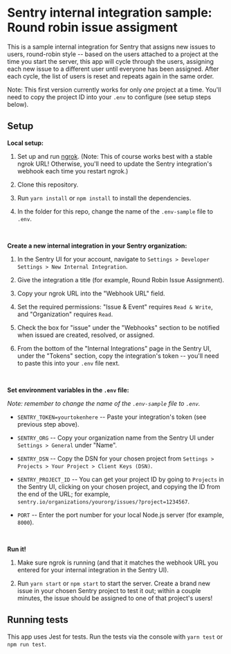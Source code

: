 # Sentry internal integration sample: Round robin issue assigment

This is a sample internal integration for Sentry that assigns new issues to users, round-robin style -- based on the users attached to a project at the time you start the server, this app will cycle through the users, assigning each new issue to a different user until everyone has been assigned. After each cycle, the list of users is reset and repeats again in the same order.

Note: This first version currently works for only *one* project at a time. You'll need to copy the project ID into your `.env` to configure (see setup steps below).

## Setup

**Local setup:**
  
  1. Set up and run [ngrok](https://ngrok.com/). (Note: This of course works best with a stable ngrok URL! Otherwise, you'll need to update the Sentry integration's webhook each time you restart ngrok.)

  1. Clone this repository.

  1. Run `yarn install` or `npm install` to install the dependencies.

  1. In the folder for this repo, change the name of the `.env-sample` file to `.env`.

<br/>

**Create a new internal integration in your Sentry organization:**

  1. In the Sentry UI for your account, navigate to `Settings > Developer Settings > New Internal Integration`.

  1. Give the integration a title (for example, Round Robin Issue Assignment).

  1. Copy your ngrok URL into the "Webhook URL" field.

  1. Set the required permissions: "Issue & Event" requires `Read & Write`, and "Organization" requires `Read`.

  1. Check the box for "issue" under the "Webhooks" section to be notified when issued are created, resolved, or assigned.

  1. From the bottom of the "Internal Integrations" page in the Sentry UI, under the "Tokens" section, copy the integration's token -- you'll need to paste this into your `.env` file next.

<br/>

**Set environment variables in the `.env` file:**

*Note: remember to change the name of the `.env-sample` file to `.env`.*

  - `SENTRY_TOKEN=yourtokenhere` -- Paste your integration's token (see previous step above).

  - `SENTRY_ORG` -- Copy your organization name from the Sentry UI under `Settings > General` under "Name".

  - `SENTRY_DSN` -- Copy the DSN for your chosen project from `Settings > Projects > Your Project > Client Keys (DSN)`.

  - `SENTRY_PROJECT_ID` -- You can get your project ID by going to `Projects` in the Sentry UI, clicking on your chosen project, and copying the ID from the end of the URL; for example, `sentry.io/organizations/yourorg/issues/?project=1234567`.

  - `PORT` -- Enter the port number for your local Node.js server (for example, `8000`).

<br/>

**Run it!**

  1. Make sure ngrok is running (and that it matches the webhook URL you entered for your internal integration in the Sentry UI).

  1. Run `yarn start` or `npm start` to start the server. Create a brand new issue in your chosen Sentry project to test it out; within a couple minutes, the issue should be assigned to one of that project's users!


## Running tests

This app uses Jest for tests. Run the tests via the console with `yarn test` or `npm run test`.

